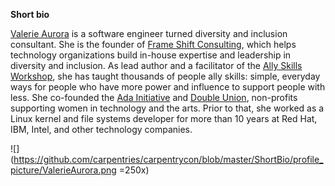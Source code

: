 **Short bio**

[Valerie Aurora](http://valerieaurora.org/) is a software engineer turned diversity and inclusion consultant. She is the founder of [Frame Shift Consulting](https://frameshiftconsulting.com/), which helps technology organizations build in-house expertise and leadership in diversity and inclusion. As lead author and a facilitator of the [Ally Skills Workshop](https://frameshiftconsulting.com/ally-skills-workshop/), she has taught thousands of people ally skills: simple, everyday ways for people who have more power and influence to support people with less. She co-founded the [Ada Initiative](http://adainitiative.org/) and [Double Union](https://doubleunion.org/), non-profits supporting women in technology and the arts. Prior to that, she worked as a Linux kernel and file systems developer for more than 10 years at Red Hat, IBM, Intel, and other technology companies.

![](https://github.com/carpentries/carpentrycon/blob/master/ShortBio/profile_picture/ValerieAurora.png =250x)
